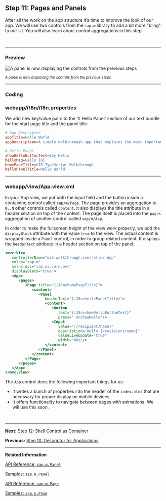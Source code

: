 ## Step 11: Pages and Panels

After all the work on the app structure it’s time to improve the look of our app. We will use two controls from the `sap.m` library to add a bit more "bling" to our UI. You will also learn about control aggregations in this step.

&nbsp;

***

### Preview

![](https://sdk.openui5.org/docs/topics/loio97feb5417c89462ead5b4259f3ecfd47_LowRes.png "A panel is now displaying the controls from the previous steps")  

<sup>*A panel is now displaying the controls from the previous steps*</sup>

***

### Coding

### webapp/i18n/i18n.properties

We add new key/value pairs to the '# Hello Panel' section of our text bundle for the start page title and the panel title.

```ini
# App Descriptor
appTitle=Hello World
appDescription=A simple walkthrough app that explains the most important concepts of UI5

# Hello Panel
showHelloButtonText=Say Hello
helloMsg=Hello {0}
homePageTitle=UI5 TypeScript Walkthrough
helloPanelTitle=Hello World
```
***

### webapp/view/App.view.xml

In your App view, we put both the input field and the button inside a containing control called `sap/m/Page`. The page provides an aggregation to `0..N` other controls called `content`. It also displays the title attribute in a header section on top of the content. The page itself is placed into the `pages` aggregation of another control called `sap/m/App`.

In order to make the fullscreen height of the view work properly, we add the `displayBlock` attribute with the value `true` to the view. The actual content is wrapped inside a `Panel` control, in order to group related content. It displays the `headerText` attribute in a header section on top of the panel.

```xml
<mvc:View
   controllerName="ui5.walkthrough.controller.App"
   xmlns="sap.m"
   xmlns:mvc="sap.ui.core.mvc"
   displayBlock="true">
   <App>
      <pages>
         <Page title="{i18n>homePageTitle}">
            <content>
               <Panel
                  headerText="{i18n>helloPanelTitle}">
                  <content>
                     <Button
                        text="{i18n>showHelloButtonText}"
                        press=".onShowHello"/>
                     <Input
                        value="{/recipient/name}"
                        description="Hello {/recipient/name}"
                        valueLiveUpdate="true"
                        width="60%"/>
                  </content>
               </Panel>
            </content>
         </Page>
      </pages>
   </App>
</mvc:View>

```

The `App` control does the following important things for us:
-   It writes a bunch of properties into the header of the `index.html` that are necessary for proper display on mobile devices.
-   It offers functionality to navigate between pages with animations. We will use this soon.

&nbsp;

***

**Next:** [Step 12: Shell Control as Container](../12/README.md "Now we use a shell control as container for our app and use it as our new root element. The shell takes care of visual adaptation of the application to the device’s screen size by introducing a so-called letterbox on desktop screens.")

**Previous:** [Step 10: Descriptor for Applications](../10/README.md "All application-specific configuration settings will now further be put in a separate descriptor file called manifest.json. This clearly separates the application coding from the configuration settings and makes our app even more flexible. For example, all SAP Fiori applications are realized as components and come with a descriptor file in order to be hosted in the SAP Fiori launchpad.")

***

**Related Information**  

[API Reference: `sap.m.Panel`](https://sdk.openui5.org/api/sap.m.Panel)

[Samples: `sap.m.Panel` ](https://sdk.openui5.org/entity/sap.m.Panel)

[API Reference: `sap.m.Page`](https://sdk.openui5.org/api/sap.m.Page)

[Samples: `sap.m.Page` ](https://sdk.openui5.org/entity/sap.m.Page)